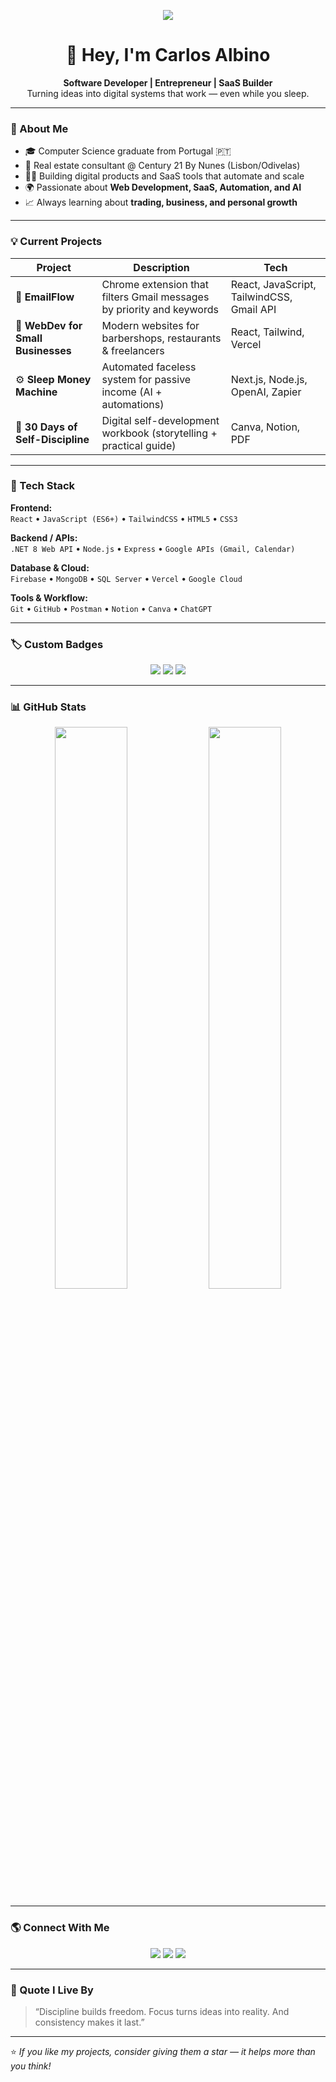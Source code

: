 <p align="center">
  <img src="https://capsule-render.vercel.app/api?type=rect&color=0:0f2027,100:203a43&height=160&text=Build%20•%20Automate%20•%20Scale&fontColor=ffffff&fontAlign=50&fontAlignY=60&fontSize=30&descAlignY=85&animation=fadeIn" />
</p>

<h1 align="center">👋 Hey, I'm Carlos Albino</h1>

<p align="center">
  <b>Software Developer | Entrepreneur | SaaS Builder</b><br/>
  Turning ideas into digital systems that work — even while you sleep.
</p>

---

### 🚀 About Me

- 🎓 Computer Science graduate from Portugal 🇵🇹  
- 💼 Real estate consultant @ Century 21 By Nunes (Lisbon/Odivelas)  
- 🧑‍💻 Building digital products and SaaS tools that automate and scale  
- 🌍 Passionate about **Web Development, SaaS, Automation, and AI**  
- 📈 Always learning about **trading, business, and personal growth**

---

### 💡 Current Projects

| Project | Description | Tech |
|----------|--------------|------|
| 📨 **EmailFlow** | Chrome extension that filters Gmail messages by priority and keywords | React, JavaScript, TailwindCSS, Gmail API |
| 💼 **WebDev for Small Businesses** | Modern websites for barbershops, restaurants & freelancers | React, Tailwind, Vercel |
| ⚙️ **Sleep Money Machine** | Automated faceless system for passive income (AI + automations) | Next.js, Node.js, OpenAI, Zapier |
| 📘 **30 Days of Self-Discipline** | Digital self-development workbook (storytelling + practical guide) | Canva, Notion, PDF |

---

### 🧰 Tech Stack

**Frontend:**  
<code>React</code> • <code>JavaScript (ES6+)</code> • <code>TailwindCSS</code> • <code>HTML5</code> • <code>CSS3</code>

**Backend / APIs:**  
<code>.NET 8 Web API</code> • <code>Node.js</code> • <code>Express</code> • <code>Google APIs (Gmail, Calendar)</code>

**Database & Cloud:**  
<code>Firebase</code> • <code>MongoDB</code> • <code>SQL Server</code> • <code>Vercel</code> • <code>Google Cloud</code>

**Tools & Workflow:**  
<code>Git</code> • <code>GitHub</code> • <code>Postman</code> • <code>Notion</code> • <code>Canva</code> • <code>ChatGPT</code>

---

### 🏷️ Custom Badges

<p align="center">
  <img src="https://img.shields.io/badge/Entrepreneur-FFD700?style=for-the-badge&logo=target&logoColor=000"/>
  <img src="https://img.shields.io/badge/SaaS%20Builder-0A66C2?style=for-the-badge&logo=vercel&logoColor=white"/>
  <img src="https://img.shields.io/badge/Open%20to%20Collaboration-25D366?style=for-the-badge&logo=handshake&logoColor=white"/>
</p>

---

### 📊 GitHub Stats

<p align="center">
  <img width="48%" src="https://github-readme-stats.vercel.app/api?username=CarlosAlbino34&show_icons=true&theme=tokyonight" />
  <img width="48%" src="https://github-readme-streak-stats.herokuapp.com/?user=CarlosAlbino34&theme=tokyonight" />
</p>

---

### 🌎 Connect With Me

<p align="center">
  <a href="https://www.linkedin.com/in/carlos-albino/" target="_blank"><img src="https://img.shields.io/badge/LinkedIn-0077B5?style=for-the-badge&logo=linkedin&logoColor=white"/></a>
  <a href="mailto:carlosalbino@century21.pt"><img src="https://img.shields.io/badge/Email-D14836?style=for-the-badge&logo=gmail&logoColor=white"/></a>
  <a href="https://www.instagram.com/" target="_blank"><img src="https://img.shields.io/badge/Instagram-E4405F?style=for-the-badge&logo=instagram&logoColor=white"/></a>
</p>

---

### 💬 Quote I Live By

> “Discipline builds freedom. Focus turns ideas into reality. And consistency makes it last.”

---

⭐ *If you like my projects, consider giving them a star — it helps more than you think!*
